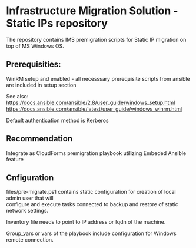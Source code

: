 # Infrastructure Migration Solution - Static IPs repository 

The repository contains IMS premigration scripts for Static IP migration on top of MS Windows OS.  

## Prerequisities:
WinRM setup and enabled - all necesssary prerequisite scripts from ansible are included in setup section  
  
See also:  
https://docs.ansible.com/ansible/2.8/user_guide/windows_setup.html  
https://docs.ansible.com/ansible/latest/user_guide/windows_winrm.html  
  
Default authentication method is Kerberos  

## Recommendation
Integrate as CloudForms premigration playbook utilizing Embeded Ansible feature  

## Cnfiguration
files/pre-migrate.ps1 contains static configuration for creation of local admin user that will  
configure and execute tasks connected to backup and restore of static network settings.  
  
Inventory file needs to point to IP address or fqdn of the machine.  
  
Group_vars or vars of the playbook include configuration for Windows remote connection.
